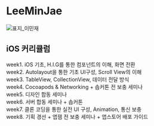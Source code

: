 # LeeMinJae
![표지_이민재](https://user-images.githubusercontent.com/60260284/113490332-3403bc80-9504-11eb-9943-b4b4c09c7a19.png)

## iOS 커리큘럼

week1. iOS 기초, H.I.G를 통한 컴포넌트의 이해, 화면 전환   
week2. Autolayout을 통한 기초 UI구성, Scroll View의 이해   
week3. TableView, CollectionView, 데이터 전달 방식   
week4. Cocoapods & Networking + 솝커톤 전 보충 세미나   
week5. 디자인 합동 세미나   
week6. 서버 합동 세미나 + 솝커톤   
week7. 클론 코딩을 통한 실전 UI 구성, Animation, 통신 보충   
week8. 기획 경선 + 앱잼 전 보충 세미나 + 앱스토어 배포 가이드   
